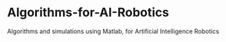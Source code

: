 # Algorithms-for-AI-Robotics
Algorithms and simulations using Matlab, for Artificial Intelligence Robotics 
